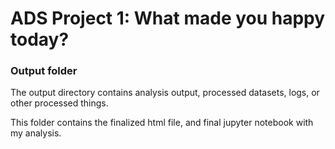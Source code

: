 # ADS Project 1: What made you happy today?
### Output folder

The output directory contains analysis output, processed datasets, logs, or other processed things.

This folder contains the finalized html file, and final jupyter notebook with my analysis. 

